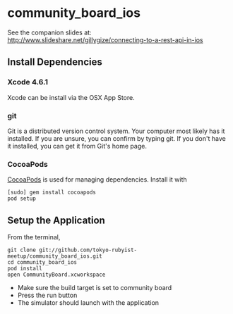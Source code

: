 community_board_ios
===================

See the companion slides at:
http://www.slideshare.net/gillygize/connecting-to-a-rest-api-in-ios

## Install Dependencies

### Xcode 4.6.1

Xcode can be install via the OSX App Store.

### git
Git is a distributed version control system. Your computer most likely has it installed. If you are unsure, you can confirm by typing git. If you don't have it installed, you can get it from Git's home page.

### CocoaPods
[CocoaPods](http://cocoapods.org/) is used for managing dependencies. Install it with

```
[sudo] gem install cocoapods
pod setup
```


## Setup the Application

From the terminal, 

```
git clone git://github.com/tokyo-rubyist-meetup/community_board_ios.git
cd community_board_ios
pod install
open CommunityBoard.xcworkspace
```

* Make sure the build target is set to community board
* Press the run button
* The simulator should launch with the application
